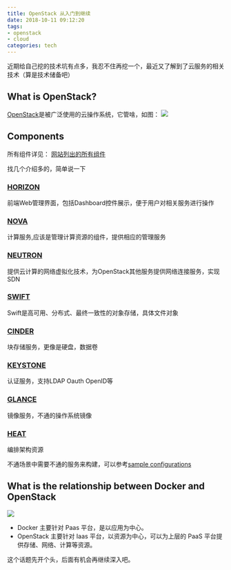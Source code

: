 ```yaml
---
title: OpenStack 从入门到继续
date: 2018-10-11 09:12:20
tags: 
- openstack 
- cloud
categories: tech
---
```

近期给自己挖的技术坑有点多，我忍不住再挖一个，最近又了解到了云服务的相关技术（算是技术储备吧）

## What is OpenStack?
[OpenStack](https://www.openstack.org)是被广泛使用的云操作系统，它管啥，如图：
![](https://www.openstack.org/software/images/diagram/overview-diagram.svg)

<!-- more -->

## Components

所有组件详见：
[网站列出的所有组件](https://www.openstack.org/software/project-navigator/openstack-components#operations-services)

找几个介绍多的，简单说一下

### [HORIZON](https://www.openstack.org/software/releases/rocky/components/horizon)
前端Web管理界面，包括Dashboard控件展示，便于用户对相关服务进行操作

### [NOVA](https://www.openstack.org/software/releases/rocky/components/nova)
计算服务,应该是管理计算资源的组件，提供相应的管理服务

### [NEUTRON](https://www.openstack.org/software/releases/rocky/components/neutron) 
提供云计算的网络虚拟化技术，为OpenStack其他服务提供网络连接服务，实现SDN

### [SWIFT](https://www.openstack.org/software/releases/rocky/components/swift)
Swift是高可用、分布式、最终一致性的对象存储，具体文件对象

### [CINDER](https://www.openstack.org/software/releases/rocky/components/cinder)
块存储服务，更像是硬盘，数据卷

### [KEYSTONE](https://www.openstack.org/software/releases/rocky/components/keystone)
认证服务，支持LDAP Oauth OpenID等

### [GLANCE](https://www.openstack.org/software/releases/rocky/components/glance)
镜像服务，不通的操作系统镜像

### [HEAT](https://www.openstack.org/software/releases/rocky/components/heat)
编排架构资源

不通场景中需要不通的服务来构建，可以参考[sample configurations](https://www.openstack.org/software/sample-configs)

## What is the relationship between Docker and OpenStack
![](/images/post/20181011/docker&openstack.png)
- Docker 主要针对 Paas 平台，是以应用为中心。
- OpenStack 主要针对 Iaas 平台，以资源为中心，可以为上层的 PaaS 平台提供存储、网络、计算等资源。

这个话题先开个头，后面有机会再继续深入吧。
